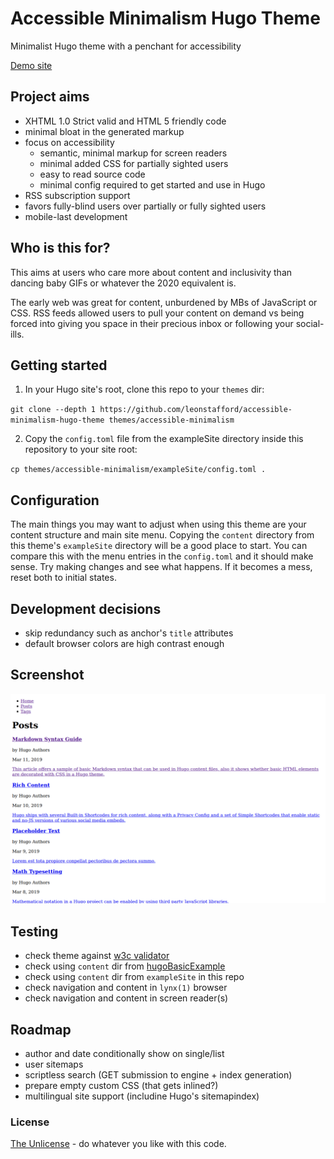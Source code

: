 # Accessible Minimalism Hugo Theme

Minimalist Hugo theme with a penchant for accessibility 

[Demo site](https://accessible-minimalism.netlify.app)

## Project aims

 - XHTML 1.0 Strict valid and HTML 5 friendly code
 - minimal bloat in the generated markup
 - focus on accessibility
   - semantic, minimal markup for screen readers
   - minimal added CSS for partially sighted users
   - easy to read source code
   - minimal config required to get started and use in Hugo
 - RSS subscription support
 - favors fully-blind users over partially or fully sighted users
 - mobile-last development 

## Who is this for?

This aims at users who care more about content and inclusivity than dancing baby
 GIFs or whatever the 2020 equivalent is.

The early web was great for content, unburdened by MBs of JavaScript or CSS.
 RSS feeds allowed users to pull your content on demand vs being forced into
 giving you space in their precious inbox or following your social-ills.

## Getting started

1. In your Hugo site's root, clone this repo to your `themes` dir:

`git clone --depth 1 https://github.com/leonstafford/accessible-minimalism-hugo-theme themes/accessible-minimalism`

2. Copy the `config.toml` file from the exampleSite directory inside this repository to your site root:

`cp themes/accessible-minimalism/exampleSite/config.toml .`

## Configuration

The main things you may want to adjust when using this theme are your content
 structure and main site menu. Copying the `content` directory from this theme's
 `exampleSite` directory will be a good place to start. You can compare this
 with the menu entries in the `config.toml` and it should make sense. Try making
 changes and see what happens. If it becomes a mess, reset both to initial 
 states.

## Development decisions

 - skip redundancy such as anchor's `title` attributes
 - default browser colors are high contrast enough

## Screenshot

[![Screenshot](/images/screenshot.png?cb=1234)](/images/screenshot.png)

## Testing

 - check theme against [w3c validator](https://validator.w3.org)
 - check using `content` dir from [hugoBasicExample](https://github.com/gohugoio/hugoBasicExample)
 - check using `content` dir from `exampleSite` in this repo
 - check navigation and content in `lynx(1)` browser
 - check navigation and content in screen reader(s)

## Roadmap

 - author and date conditionally show on single/list
 - user sitemaps
 - scriptless search (GET submission to engine + index generation)
 - prepare empty custom CSS (that gets inlined?)
 - multilingual site support (includine Hugo's sitemapindex)

### License

[The Unlicense](https://unlicense.org) - do whatever you like with this code.
